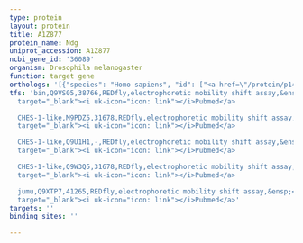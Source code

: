 ```yaml
---
type: protein
layout: protein
title: A1Z877
protein_name: Ndg
uniprot_accession: A1Z877
ncbi_gene_id: '36089'
organism: Drosophila melanogaster
function: target gene
orthologs: '[{"species": "Homo sapiens", "id": ["<a href=\"/protein/p14543\">P14543</a>", "Q14112"]}, {"species": "Caenorhabditis elegans", "id": ["Q93791"]}, {"species": "Mus musculus", "id": ["P10493", "O88322"]}, {"species": "Rattus norvegicus", "id": ["W4VSR4", "F1LM84"]}]'
tfs: 'bin,Q9VS05,38766,REDfly,electrophoretic mobility shift assay,&ensp;<a href="https://www.ncbi.nlm.nih.gov/pubmed/?term=22378636%5Buid%5D+OR+20965965%5Buid%5D"
  target="_blank"><i uk-icon="icon: link"></i>Pubmed</a>

  CHES-1-like,M9PDZ5,31678,REDfly,electrophoretic mobility shift assay,&ensp;<a href="https://www.ncbi.nlm.nih.gov/pubmed/?term=22378636%5Buid%5D+OR+20965965%5Buid%5D"
  target="_blank"><i uk-icon="icon: link"></i>Pubmed</a>

  CHES-1-like,Q9U1H1,-,REDfly,electrophoretic mobility shift assay,&ensp;<a href="https://www.ncbi.nlm.nih.gov/pubmed/?term=22378636%5Buid%5D+OR+20965965%5Buid%5D"
  target="_blank"><i uk-icon="icon: link"></i>Pubmed</a>

  CHES-1-like,Q9W3Q5,31678,REDfly,electrophoretic mobility shift assay,&ensp;<a href="https://www.ncbi.nlm.nih.gov/pubmed/?term=22378636%5Buid%5D+OR+20965965%5Buid%5D"
  target="_blank"><i uk-icon="icon: link"></i>Pubmed</a>

  jumu,Q9XTP7,41265,REDfly,electrophoretic mobility shift assay,&ensp;<a href="https://www.ncbi.nlm.nih.gov/pubmed/?term=22378636%5Buid%5D+OR+20965965%5Buid%5D"
  target="_blank"><i uk-icon="icon: link"></i>Pubmed</a>'
targets: ''
binding_sites: ''

---
```

